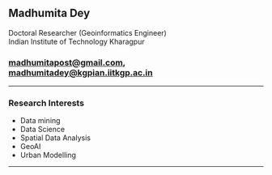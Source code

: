 
Madhumita Dey
----------------------------------------------------------------------------------------------------------------------------------------------
Doctoral Researcher (Geoinformatics Engineer)   
Indian Institute of Technology Kharagpur
### madhumitapost@gmail.com, madhumitadey@kgpian.iitkgp.ac.in

----------------------------------------------------------------------------------------------------------------------------------------------
### Research Interests

- Data mining
- Data Science
- Spatial Data Analysis
- GeoAI
- Urban Modelling

-----------------------------------------------------------------------------------------------------------------------------------------------



